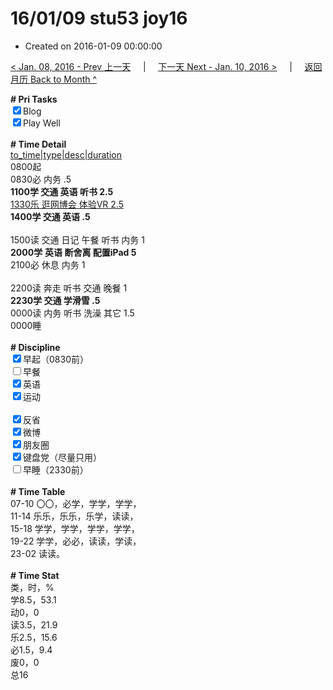 # 16/01/09 stu53 joy16

- Created on 2016-01-09 00:00:00

[< Jan. 08, 2016 - Prev 上一天](_archived/lifelogs/2016/01/d08.md) &nbsp; &nbsp; | &nbsp; &nbsp; [下一天 Next - Jan. 10, 2016 >](_archived/lifelogs/2016/01/d10.md) &nbsp; &nbsp; |  &nbsp; &nbsp; [返回月历 Back to Month ^](_archived/lifelogs/2016/01/index.md)
<br/><div><b># Pri Tasks</b></div><div><input checked="true" type="checkbox"/>Blog</div><div><input checked="true" type="checkbox"/>Play Well</div><div><br/></div><div><b># Time Detail</b></div><div><u>to_time|type|desc|duration</u></div><div>0800起</div><div>0830必 内务 .5</div><div><b>1100学 交通 英语 听书 2.5</b></div><div><u>1330乐 逛网博会 体验VR 2.5</u></div><div><b>1400学 交通 英语 .5</b></div><div><br/></div><div>1500读 交通 日记 午餐 听书 内务 1</div><div><b>2000学</b> <b>英语 断舍离 配置iPad</b><b> 5</b></div><div>2100必 休息 内务 1</div><div><br/></div><div>2200读 奔走 听书 交通 晚餐 1</div><div><b>2230学 交通 学滑雪 .5</b></div><div>0000读 内务 听书 洗澡 其它 1.5</div><div>0000睡</div><div><br/></div><div><b># Discipline</b></div><div><input checked="true" type="checkbox"/>早起（0830前）</div><div><input type="checkbox"/>早餐</div><div><input checked="true" type="checkbox"/>英语</div><div><input checked="true" type="checkbox"/>运动</div><div><br/></div><div><input checked="true" type="checkbox"/>反省</div><div><input checked="true" type="checkbox"/>微博</div><div><input checked="true" type="checkbox"/>朋友圈</div><div><input checked="true" type="checkbox"/>键盘党（尽量只用）</div><div><input type="checkbox"/>早睡（2330前）</div><div><br/></div><div><b># Time Table</b></div><div>07-10 〇〇，必学，学学，学学，</div><div>11-14 乐乐，乐乐，乐学，读读，</div><div>15-18 学学，学学，学学，学学，</div><div>19-22 学学，必必，读读，学读，</div><div>23-02 读读。</div><div><br/></div><div><b># Time Stat</b></div><div>类，时，%</div><div>学8.5，53.1</div><div>动0，0</div><div>读3.5，21.9</div><div>乐2.5，15.6</div><div>必1.5，9.4</div><div>废0，0</div><div>总16</div>
